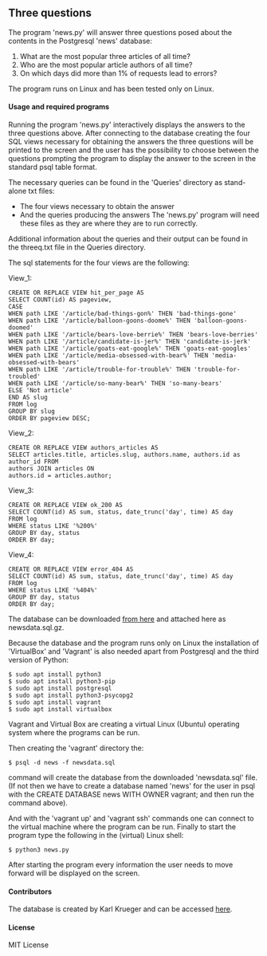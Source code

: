 
## Three questions
   The program 'news.py' will answer three questions posed about the contents in the Postgresql 'news' database:
  1. What are the most popular three articles of all time?
  2. Who are the most popular article authors of all time?
  3. On which days did more than 1% of requests lead to errors?
 
The program runs on Linux and has been tested only on Linux.

#### Usage and required programs
   Running the program 'news.py' interactively displays the answers to the three questions above. 
 After connecting to the database creating the four SQL views necessary for obtaining the answers
 the three questions will be printed to the screen and the user has the possibility to choose
 between the questions prompting the program to display the answer to the screen in the standard
 psql table format.

 The necessary queries can be found in the 'Queries' directory as stand-alone txt files:
 * The four views necessary to obtain the answer
 * And the queries producing the answers
 The 'news.py' program will need these files as they are where they are to run correctly.

 Additional information about the queries and their output can be found in the threeq.txt
 file in the Queries directory.

 The sql statements for the four views are the following:

View_1:
 ```
CREATE OR REPLACE VIEW hit_per_page AS
SELECT COUNT(id) AS pageview,
CASE
WHEN path LIKE '/article/bad-things-gon%' THEN 'bad-things-gone'
WHEN path LIKE '/article/balloon-goons-doome%' THEN 'balloon-goons-doomed'
WHEN path LIKE '/article/bears-love-berrie%' THEN 'bears-love-berries'
WHEN path LIKE '/article/candidate-is-jer%' THEN 'candidate-is-jerk'
WHEN path LIKE '/article/goats-eat-google%' THEN 'goats-eat-googles'
WHEN path LIKE '/article/media-obsessed-with-bear%' THEN 'media-obsessed-with-bears'
WHEN path LIKE '/article/trouble-for-trouble%' THEN 'trouble-for-troubled'
WHEN path LIKE '/article/so-many-bear%' THEN 'so-many-bears'
ELSE 'Not article'
END AS slug
FROM log
GROUP BY slug
ORDER BY pageview DESC;
```

View_2:
```
CREATE OR REPLACE VIEW authors_articles AS
SELECT articles.title, articles.slug, authors.name, authors.id as author_id FROM
authors JOIN articles ON
authors.id = articles.author;
```

View_3:
```
CREATE OR REPLACE VIEW ok_200 AS
SELECT COUNT(id) AS sum, status, date_trunc('day', time) AS day
FROM log
WHERE status LIKE '%200%'
GROUP BY day, status
ORDER BY day;
```

View_4:
```
CREATE OR REPLACE VIEW error_404 AS
SELECT COUNT(id) AS sum, status, date_trunc('day', time) AS day
FROM log
WHERE status LIKE '%404%'
GROUP BY day, status
ORDER BY day;
```


 The database can be downloaded [from here](https://d17h27t6h515a5.cloudfront.net/topher/2016/August/57b5f748_newsdata/newsdata.zip)
 and attached here as newsdata.sql.gz.
 
 Because the database and the program runs only on Linux the installation of 'VirtualBox' and 
 'Vagrant' is also needed apart from Postgresql and the third version of Python:
 ```
 $ sudo apt install python3
 $ sudo apt install python3-pip
 $ sudo apt install postgresql
 $ sudo apt install python3-psycopg2
 $ sudo apt install vagrant
 $ sudo apt install virtualbox
 ```
 Vagrant and Virtual Box are creating a virtual Linux (Ubuntu) operating system where the
 programs can be run.

 Then creating the 'vagrant' directory the:
 ```
 $ psql -d news -f newsdata.sql
 ```
 command will create the database from the downloaded 'newsdata.sql' file. 
 (If not then we have to create a database named 'news' for the user in psql with the 
  CREATE DATABASE news WITH OWNER vagrant; and then run the command above).

 And with the 'vagrant up' and 'vagrant ssh' commands one can connect to the virtual machine
 where the program can be run. 
 Finally to start the program type the following in the (virtual) Linux shell:
 ```
 $ python3 news.py
 ```
 After starting the program every information the user needs to move forward will be
 displayed on the screen.
 
#### Contributors
  The database is created by Karl Krueger and can be accessed [here](https://github.com/udacity/fullstack-nanodegree-vm).

#### License
 MIT License
